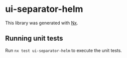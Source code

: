 # ui-separator-helm

This library was generated with [Nx](https://nx.dev).

## Running unit tests

Run `nx test ui-separator-helm` to execute the unit tests.
